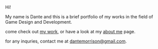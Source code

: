 Hi! 

My name is Dante and this is a brief portfolio of my works in the field of Game Design and Development. 

come check out [my work](<my_work.md>), or have a look at my [about me](<about_me.md>) page. 

for any inquries, contact me at dantemorrison@gmail.com. 
